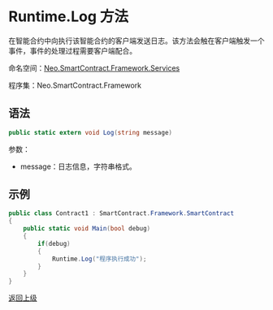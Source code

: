 # Runtime.Log 方法

在智能合约中向执行该智能合约的客户端发送日志。该方法会触在客户端触发一个事件，事件的处理过程需要客户端配合。

命名空间：[Neo.SmartContract.Framework.Services](../index.md)

程序集：Neo.SmartContract.Framework

## 语法

```cs
public static extern void Log(string message)
```

参数：

- message：日志信息，字符串格式。

## 示例

```cs
public class Contract1 : SmartContract.Framework.SmartContract
{
    public static void Main(bool debug)
    {
        if(debug)
        {
            Runtime.Log("程序执行成功");
        }
    }
}
```



[返回上级](index.md)